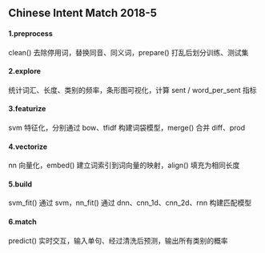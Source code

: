 ## Chinese Intent Match 2018-5

#### 1.preprocess

clean() 去除停用词，替换同音、同义词，prepare() 打乱后划分训练、测试集

#### 2.explore

统计词汇、长度、类别的频率，条形图可视化，计算 sent / word_per_sent 指标

#### 3.featurize

svm 特征化，分别通过 bow、tfidf 构建词袋模型，merge() 合并 diff、prod

#### 4.vectorize

nn 向量化，embed() 建立词索引到词向量的映射，align() 填充为相同长度

#### 5.build

svm_fit() 通过 svm，nn_fit() 通过 dnn、cnn_1d、cnn_2d、rnn 构建匹配模型

#### 6.match

predict() 实时交互，输入单句、经过清洗后预测，输出所有类别的概率
